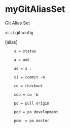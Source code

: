 # myGitAliasSet
Git Alias Set

vi ~/.gitconfig


[alias]

        s = status
        
        a = add
        
        ad = a .
        
        ci = commit -m
        
        co = checkout
        
        cob = co -b
        
        po = pull origin
        
        pod = po development
        
        pom  = po master
